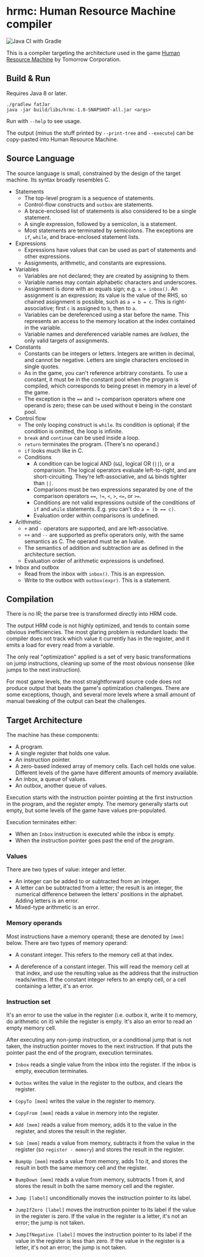 # hrmc: Human Resource Machine compiler

![Java CI with Gradle](https://github.com/oyamauchi/hrmc/workflows/Java%20CI%20with%20Gradle/badge.svg)

This is a compiler targeting the architecture used in the game
[Human Resource Machine](https://tomorrowcorporation.com/humanresourcemachine)
by Tomorrow Corporation.

## Build & Run

Requires Java 8 or later.

```
./gradlew fatJar
java -jar build/libs/hrmc-1.0-SNAPSHOT-all.jar <args>
```

Run with `--help` to see usage.

The output (minus the stuff printed by `--print-tree` and `--execute`) can be
copy-pasted into Human Resource Machine.

## Source Language

The source language is small, constrained by the design of the target machine.
Its syntax broadly resembles C.

- Statements
  - The top-level program is a sequence of statements.
  - Control-flow constructs and `outbox` are statements.
  - A brace-enclosed list of statements is also considered to be a single
    statement.
  - A single expression, followed by a semicolon, is a statement.
  - Most statements are terminated by semicolons. The exceptions are `if`,
    `while`, and brace-enclosed statement lists.
- Expressions
  - Expressions have values that can be used as part of statements and other
    expressions.
  - Assignments, arithmetic, and constants are expressions.
- Variables
  - Variables are not declared; they are created by assigning to them.
  - Variable names may contain alphabetic characters and underscores.
  - Assignment is done with an equals sign; e.g. `a = inbox()`. An assignment is
    an expression; its value is the value of the RHS, so chained assignment is
    possible, such as `a = b = c`. This is right-associative; first `c` is
    assigned to `b`, then to `a`.
  - Variables can be dereferenced using a star before the name. This represents
    an access to the memory location at the index contained in the variable.
  - Variable names and dereferenced variable names are _lvalues_, the only valid
    targets of assignments.
- Constants
  - Constants can be integers or letters. Integers are written in decimal, and
    cannot be negative. Letters are single characters enclosed in single quotes.
  - As in the game, you can't reference arbitrary constants. To use a constant,
    it must be in the constant pool when the program is compiled, which
    corresponds to being preset in memory in a level of the game.
  - The exception is the `==` and `!=` comparison operators where one operand is
    zero; these can be used without `0` being in the constant pool.
- Control flow
  - The only looping construct is `while`. Its condition is optional; if the
    condition is omitted, the loop is infinite.
  - `break` and `continue` can be used inside a loop.
  - `return` terminates the program. (There's no operand.)
  - `if` looks much like in C.
  - Conditions
    - A condition can be logical AND (`&&`), logical OR (`||`), or a
      comparision. The logical operators evaluate left-to-right, and are
      short-circuiting. They're left-associative, and `&&` binds tighter than
      `||`.
    - Comparisons must be two expressions separated by one of the comparison
      operators `==`, `!=`, `<`, `>`, `<=`, or `>=`.
    - Conditions are not valid expressions outside of the conditions of `if` and
      `while` statements. E.g. you can't do `a = (b == c)`.
    - Evaluation order within comparisons is undefined.
- Arithmetic
  - `+` and `-` operators are supported, and are left-associative.
  - `++` and `--` are supported as prefix operators only, with the same
    semantics as C. The operand must be an lvalue.
  - The semantics of addition and subtraction are as defined in the architecture
    section.
  - Evaluation order of arithmetic expressions is undefined.
- Inbox and outbox
  - Read from the inbox with `inbox()`. This is an expression.
  - Write to the outbox with `outbox(expr)`. This is a statement.

## Compilation

There is no IR; the parse tree is transformed directly into HRM code.

The output HRM code is not highly optimized, and tends to contain some obvious
inefficiencies. The most glaring problem is redundant loads: the compiler does
not track which value it currently has in the register, and it emits a load for
every read from a variable.

The only real "optimization" applied is a set of very basic transformations on
jump instructions, cleaning up some of the most obvious nonsense (like jumps to
the next instruction).

For most game levels, the most straightforward source code does not produce
output that beats the game's optimization challenges. There are some exceptions,
though, and several more levels where a small amount of manual tweaking of the
output can beat the challenges.

## Target Architecture

The machine has these components:

- A program.
- A single register that holds one value.
- An instruction pointer.
- A zero-based indexed array of memory cells. Each cell holds one value.
  Different levels of the game have different amounts of memory available.
- An inbox, a queue of values.
- An outbox, another queue of values.

Execution starts with the instruction pointer pointing at the first instruction
in the program, and the register empty. The memory generally starts out empty,
but some levels of the game have values pre-populated.

Execution terminates either:

- When an `Inbox` instruction is executed while the inbox is empty.
- When the instruction pointer goes past the end of the program.

### Values

There are two types of value: integer and letter.

- An integer can be added to or subtracted from an integer.
- A letter can be subtracted from a letter; the result is an integer, the
  numerical difference between the letters' positions in the alphabet. Adding
  letters is an error.
- Mixed-type arithmetic is an error.

### Memory operands

Most instructions have a memory operand; these are denoted by `[mem]` below.
There are two types of memory operand:

- A constant integer. This refers to the memory cell at that index.

- A dereference of a constant integer. This will read the memory cell at that
  index, and use the resulting value as the address that the instruction
  reads/writes. If the constant integer refers to an empty cell, or a cell
  containing a letter, it's an error.

### Instruction set

It's an error to use the value in the register (i.e. outbox it, write it to
memory, do arithmetic on it) while the register is empty. It's also an error to
read an empty memory cell.

After executing any non-jump instruction, or a conditional jump that is not
taken, the instruction pointer moves to the next instruction. If that puts the
pointer past the end of the program, execution terminates.

- `Inbox` reads a single value from the inbox into the register. If the inbox is
  empty, execution terminates.

- `Outbox` writes the value in the register to the outbox, and clears the
  register.

- `CopyTo [mem]` writes the value in the register to memory.

- `CopyFrom [mem]` reads a value in memory into the register.

- `Add [mem]` reads a value from memory, adds it to the value in the register,
  and stores the result in the register.

- `Sub [mem]` reads a value from memory, subtracts it from the value in the
  register (so `register - memory`) and stores the result in the register.

- `BumpUp [mem]` reads a value from memory, adds 1 to it, and stores the result
  in both the same memory cell and the register.

- `BumpDown [mem]` reads a value from memory, subtracts 1 from it, and stores
  the result in both the same memory cell and the register.

- `Jump [label]` unconditionally moves the instruction pointer to its label.

- `JumpIfZero [label]` moves the instruction pointer to its label if the value
  in the register is zero. If the value in the register is a letter, it's not an
  error; the jump is not taken.

- `JumpIfNegative [label]` moves the instruction pointer to its label if the
  value in the register is less than zero. If the value in the register is a
  letter, it's not an error; the jump is not taken.
